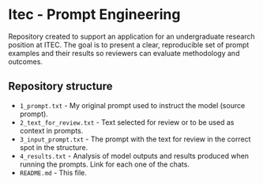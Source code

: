 # Itec - Prompt Engineering

Repository created to support an application for an undergraduate research position at ITEC. The goal is to present a clear, reproducible set of prompt examples and their results so reviewers can evaluate methodology and outcomes.

## Repository structure

- `1_prompt.txt` - My original prompt used to instruct the model (source prompt).
- `2_text_for_review.txt` - Text selected for review or to be used as context in prompts.
- `3_input_prompt.txt` - The prompt with the text for review in the correct spot in the structure.
- `4_results.txt` - Analysis of model outputs and results produced when running the prompts. Link for each one of the chats.
- `README.md` - This file.
